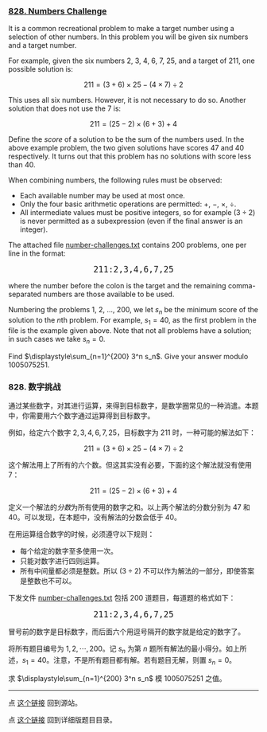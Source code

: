 ### [828. Numbers Challenge](https://projecteuler.net/problem=828)

It is a common recreational problem to make a target number using a selection of other numbers. In this problem you will be given six numbers and a target number.

For example, given the six numbers $2$, $3$, $4$, $6$, $7$, $25$, and a target of $211$, one possible solution is:

$$
211 = (3+6)\times 25 − (4\times7)\div 2
$$

This uses all six numbers. However, it is not necessary to do so. Another solution that does not use the $7$ is:

$$
211 = (25−2)\times (6+3) + 4
$$

Define the *score* of a solution to be the sum of the numbers used. In the above example problem, the two given solutions have scores $47$ and $40$ respectively. It turns out that this problem has no solutions with score less than $40$.

When combining numbers, the following rules must be observed:

* Each available number may be used at most once.
* Only the four basic arithmetic operations are permitted: $+$, $-$, $\times$, $\div$.
* All intermediate values must be positive integers, so for example $(3\div 2)$ is never permitted as a subexpression (even if the final answer is an integer).

The attached file [number-challenges.txt](https://pe.xiaoyaowudi.com/project/resources/p828_number_challenges.txt) contains 200 problems, one per line in the format:

<center><big><tt>211:2,3,4,6,7,25</tt></big></center>

where the number before the colon is the target and the remaining comma-separated numbers are those available to be used.

Numbering the problems 1, 2, ..., 200, we let $s_n$ be the minimum score of the solution to the $n$th problem. For example, $s_1=40$, as the first problem in the file is the example given above. Note that not all problems have a solution; in such cases we take $s_n=0$.

Find $\displaystyle\sum_{n=1}^{200} 3^n s_n$. Give your answer modulo $1005075251$.

### 828. 数字挑战

通过某些数字，对其进行运算，来得到目标数字，是数学圈常见的一种消遣。本题中，你需要用六个数字通过运算得到目标数字。

例如，给定六个数字 $2,3,4,6,7,25$，目标数字为 $211$ 时，一种可能的解法如下：

$$
211 = (3+6)\times 25 − (4\times7)\div 2
$$

这个解法用上了所有的六个数。但这其实没有必要，下面的这个解法就没有使用 $7$：

$$
211 = (25−2)\times (6+3) + 4
$$

定义一个解法的*分数*为所有使用的数字之和。以上两个解法的分数分别为 $47$ 和 $40$。可以发现，在本题中，没有解法的分数会低于 $40$。

在用运算组合数字的时候，必须遵守以下规则：

* 每个给定的数字至多使用一次。
* 只能对数字进行四则运算。
* 所有中间量都必须是整数。所以 $(3\div 2)$ 不可以作为解法的一部分，即使答案是整数也不可以。

下发文件 [number-challenges.txt](https://pe.xiaoyaowudi.com/project/resources/p828_number_challenges.txt) 包括 200 道题目，每道题的格式如下：

<center><big><tt>211:2,3,4,6,7,25</tt></big></center>

冒号前的数字是目标数字，而后面六个用逗号隔开的数字就是给定的数字了。

将所有题目编号为 $1, 2, \cdots, 200$。记 $s_n$ 为第 $n$ 题所有解法的最小得分。如上所述，$s_1=40$。注意，不是所有题目都有解。若有题目无解，则置 $s_n=0$。

求 $\displaystyle\sum_{n=1}^{200} 3^n s_n$ 模 $1005075251$ 之值。

---

点 [这个链接](https://fsy-juruo.github.io/pe-chinese-translation/) 回到源站。

点 [这个链接](https://fsy-juruo.github.io/pe-chinese-translation/detailed_content_archives.html) 回到详细版题目目录。